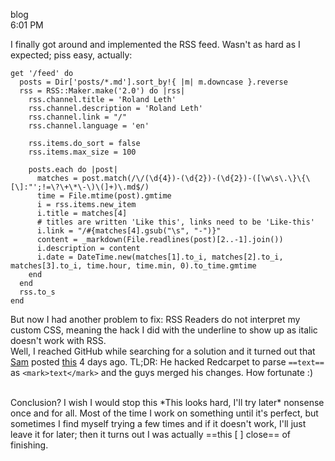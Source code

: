 blog  
6:01 PM

I finally got around and implemented the RSS feed. Wasn't as hard as I expected; piss easy, actually:

```
get '/feed' do
  posts = Dir['posts/*.md'].sort_by!{ |m| m.downcase }.reverse
  rss = RSS::Maker.make('2.0') do |rss|
    rss.channel.title = 'Roland Leth'
    rss.channel.description = 'Roland Leth'
    rss.channel.link = "/"
    rss.channel.language = 'en'
    
    rss.items.do_sort = false
    rss.items.max_size = 100
    
    posts.each do |post|
      matches = post.match(/\/(\d{4})-(\d{2})-(\d{2})-([\w\s\.\}\{\[\]:"';!=\?\+\*\-\)\(]+)\.md$/)
      time = File.mtime(post).gmtime
      i = rss.items.new_item
      i.title = matches[4]
      # titles are written 'Like this', links need to be 'Like-this'
      i.link = "/#{matches[4].gsub("\s", "-")}"
      content = _markdown(File.readlines(post)[2..-1].join())
      i.description = content
      i.date = DateTime.new(matches[1].to_i, matches[2].to_i, matches[3].to_i, time.hour, time.min, 0).to_time.gmtime
    end
  end
  rss.to_s
end
```

But now I had another problem to fix: RSS Readers do not interpret my custom CSS, meaning the hack I did with the underline to show up as italic doesn't work with RSS.  
Well, I reached GitHub while searching for a solution and it turned out that [Sam](http://soff.es) posted [this](http://sam.roon.io/tearing-up-the-carpet) 4 days ago. TL;DR: He hacked Redcarpet to parse `==text==` as `<mark>text</mark>` and the guys merged his changes. How fortunate :)

<br />
Conclusion? I wish I would stop this *This looks hard, I'll try later* nonsense once and for all. Most of the time I work on something until it's perfect, but sometimes I find myself trying a few times and if it doesn't work, I'll just leave it for later; then it turns out I was actually ==this [ ] close== of finishing.